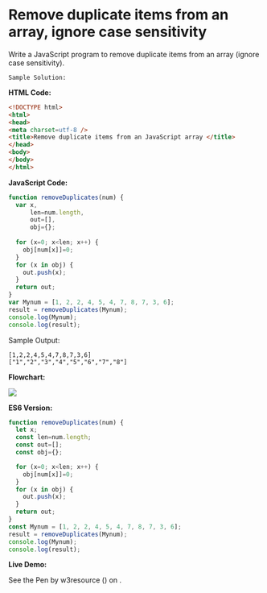 # Remove duplicate items from an array, ignore case sensitivity

Write a JavaScript program to remove duplicate items from an array (ignore case sensitivity).

```
Sample Solution: 
```

**HTML Code:**

```html
<!DOCTYPE html>
<html>
<head>
<meta charset=utf-8 />
<title>Remove duplicate items from an JavaScript array </title>
</head>
<body>
</body>
</html>

```

**JavaScript Code:**

```js
function removeDuplicates(num) {
  var x,
      len=num.length,
      out=[],
      obj={};
 
  for (x=0; x<len; x++) {
    obj[num[x]]=0;
  }
  for (x in obj) {
    out.push(x);
  }
  return out;
}
var Mynum = [1, 2, 2, 4, 5, 4, 7, 8, 7, 3, 6];
result = removeDuplicates(Mynum);
console.log(Mynum);
console.log(result);

```

Sample Output:

```
[1,2,2,4,5,4,7,8,7,3,6]
["1","2","3","4","5","6","7","8"]

```

**Flowchart:**

![](https://www.w3resource.com/w3r_images/javascript-array-exercise-14.png)  

**ES6 Version:**

```javascript
function removeDuplicates(num) {
  let x;
  const len=num.length;
  const out=[];
  const obj={};

  for (x=0; x<len; x++) {
    obj[num[x]]=0;
  }
  for (x in obj) {
    out.push(x);
  }
  return out;
}
const Mynum = [1, 2, 2, 4, 5, 4, 7, 8, 7, 3, 6];
result = removeDuplicates(Mynum);
console.log(Mynum);
console.log(result);

```

**Live Demo:**

<section class="expand-codepen"><p data-height="380" data-theme-id="dark" data-slug-hash="BwWEzP" data-default-tab="js,result" data-user="w3resource" data-embed-version="2" data-pen-title="JavaScript -  Remove duplicate items from an array, ignore case sensitivity - array-ex- 14" data-editable="true" class="codepen">See the Pen by w3resource () on .</p><codepen></codepen></section>